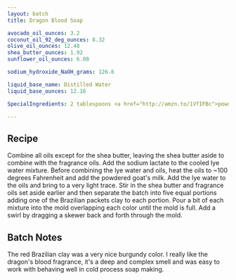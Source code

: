 ```yaml
---
layout: batch
title: Dragon Blood Soap

avocado_oil_ounces: 3.2
coconut_oil_92_deg_ounces: 8.32
olive_oil_ounces: 12.48
shea_butter_ounces: 1.92
sunflower_oil_ounces: 6.08

sodium_hydroxide_NaOH_grams: 126.6

liquid_base_name: Distilled Water
liquid_base_ounces: 12.16

SpecialIngredients: 2 tablespoons <a href="http://amzn.to/1VfIFBc">powdered goat's milk</a>, 2 teaspoons <a href="https://www.brambleberry.com/Sodium-Lactate-P5127.aspx">sodium lactate</a>, 6 grams each of <a href="https://www.brambleberry.com/Brazilian-Clay-Sampler-P5510.aspx">natural Brazilian clay, purple Brazilian clay, yellow Brazilian clay, pink Brazilian clay, and dark red Brazilian clay</a>, 1.36 oz. (medium strength) <a href="https://www.brambleberry.com/Dragons-Blood-Fragrance-Oil-P3885.aspx">dragon's blood fragrance oil</a> (amber, incense, Madagascar vanilla, patchouli, rose, jasmine, lilac, blood orange, and grapefruit).

---
```


## Recipe
Combine all oils except for the shea butter, leaving the shea butter aside to combine with the fragrance oils. Add the sodium lactate to the cooled lye water mixture. Before combining the lye water and oils, heat the oils to ~100 degrees Fahrenheit and add the powdered goat's milk.  Add the lye water to the oils and bring to a very light trace. Stir in the shea butter and fragrance oils set aside earlier and then separate the batch into five equal portions adding one of the Brazilian packets clay to each portion.  Pour a bit of each mixture into the mold overlapping each color until the mold is full. Add a swirl by dragging a skewer back and forth through the mold.

## Batch Notes
The red Brazilian clay was a very nice burgundy color. I really like the dragon's blood fragrance, it's a deep and complex smell and was easy to work with behaving well in cold process soap making.